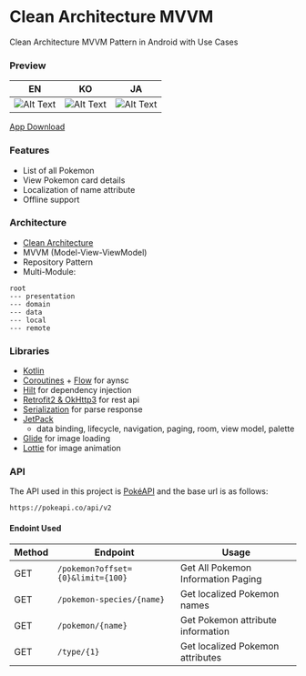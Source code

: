 # Clean Architecture MVVM

Clean Architecture MVVM Pattern in Android with Use Cases

### Preview
| EN                           | KO                           | JA                           |
|------------------------------|------------------------------|------------------------------|
| ![Alt Text](/preview/en.gif) | ![Alt Text](/preview/ko.gif) | ![Alt Text](/preview/ja.gif) |

[App Download](https://play.google.com/store/apps/details?id=com.chh.mvvm)

### Features
- List of all Pokemon
- View Pokemon card details
- Localization of name attribute
- Offline support

### Architecture 
- [Clean Architecture](https://blog.cleancoder.com/uncle-bob/2012/08/13/the-clean-architecture.html)
- MVVM (Model-View-ViewModel)
- Repository Pattern
- Multi-Module:
```
root
--- presentation
--- domain
--- data
--- local
--- remote
```

### Libraries 
- [Kotlin](https://kotlinlang.org/)
- [Coroutines](https://github.com/Kotlin/kotlinx.coroutines) + [Flow](https://kotlin.github.io/kotlinx.coroutines/kotlinx-coroutines-core/kotlinx.coroutines.flow/) for aynsc
- [Hilt](https://dagger.dev/hilt/) for dependency injection
- [Retrofit2 & OkHttp3](https://github.com/square/retrofit) for rest api
- [Serialization](https://kotlinlang.org/docs/serialization.html) for parse response
- [JetPack](https://developer.android.com/jetpack)
  - data binding, lifecycle, navigation, paging, room, view model, palette
- [Glide](https://github.com/bumptech/glide) for image loading
- [Lottie](https://airbnb.io/lottie/) for image animation

### API
The API used in this project is [PokéAPI](https://pokeapi.co/) and the base url is as follows:
```
https://pokeapi.co/api/v2
```

#### Endoint Used
| Method | Endpoint                          | Usage                              |
| ------ | --------------------------------- | ---------------------------------- |
|GET     | `/pokemon?offset={0}&limit={100}` | Get All Pokemon Information Paging |
|GET     | `/pokemon-species/{name}`         | Get localized Pokemon names        | 
|GET     | `/pokemon/{name}`                 | Get Pokemon attribute information  | 
|GET     | `/type/{1}`                       | Get localized Pokemon attributes   | 
